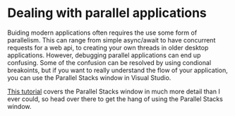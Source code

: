 # Dealing with parallel applications
Buiding modern applications often requires the use some form of parallelism. This can range from simple async/await to have concurrent requests for a web api, to creating your own threads in older desktop applications. However, debugging parallel applications can end up confusing. Some of the confusion can be resolved by using condional breakoints, but if you want to really understand the flow of your application, you can use the Parallel Stacks window in Visual Studio.

[This tutorial](https://learn.microsoft.com/visualstudio/debugger/walkthrough-debugging-a-parallel-application?view=vs-2022&tabs=csharp#use-the-parallel-stacks-window-threads-view) covers the Parallel Stacks window in much more detail than I ever could, so head over there to get the hang of using the Parallel Stacks window.